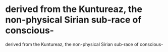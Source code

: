 # derived from the Kuntureaz, the non-physical Sirian sub-race of conscious-

derived from the Kuntureaz, the non-physical Sirian sub-race of conscious-
